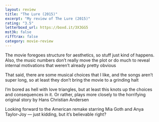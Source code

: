 ```yaml
---
layout: review
title: "The Lure (2015)"
excerpt: "My review of The Lure (2015)"
rating: "3.5"
letterboxd_url: https://boxd.it/3X3GG5
mst3k: false
rifftrax: false
category: movie-review
---
```


The movie foregoes structure for aesthetics, so stuff just kind of happens. Also, the music numbers don’t really move the plot or do much to reveal internal motivations that weren’t already pretty obvious

That said, there are some musical choices that I like, and the songs aren’t super long, so at least they don’t bring the movie to a grinding halt

I’m bored as hell with love triangles, but at least this knots up the choices and consequences in it. Or rather, plays more closely to the horrifying original story by Hans Christian Andersen

Looking forward to the American remake starring Mia Goth and Anya Taylor-Joy — just kidding, but it’s believable right?
